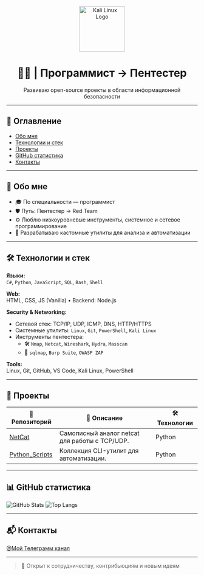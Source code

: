 <p align="center">
  <img src="https://upload.wikimedia.org/wikipedia/commons/2/2b/Kali-dragon-icon.svg" width="120" alt="Kali Linux Logo"/>
</p>

<h1 align="center">👨‍💻 | Программист → Пентестер</h1>
<p align="center">Развиваю open-source проекты в области информационной безопасности</p>

---

## 🧭 Оглавление
- [Обо мне](#обо-мне)
- [Технологии и стек](#технологии-и-стек)
- [Проекты](#проекты)
- [GitHub статистика](#github-статистика)
- [Контакты](#контакты)

---

## 🧠 Обо мне

- 🎓 По специальности — программист
- 🛡️ Путь: Пентестер → Red Team
- ⚙️ Люблю низкоуровневые инструменты, системное и сетевое программирование
- 🧪 Разрабатываю кастомные утилиты для анализа и автоматизации

---

## 🛠️ Технологии и стек

**Языки:**  
`C#`, `Python`, `JavaScript`, `SQL`, `Bash`, `Shell`

**Web:**  
HTML, CSS, JS (Vanilla) • Backend: Node.js

**Security & Networking:**  
- Сетевой стек: TCP/IP, UDP, ICMP, DNS, HTTP/HTTPS  
- Системные утилиты: `Linux`, `Git`, `PowerShell`, `Kali Linux`
- Инструменты пентестера:
  - 🛠️ `Nmap`, `Netcat`, `Wireshark`, `Hydra`, `Masscan`
  - 🐍 `sqlmap`, `Burp Suite`, `OWASP ZAP`

**Tools:**  
Linux, Git, GitHub, VS Code, Kali Linux, PowerShell

---

## 📂 Проекты

| 📁 Репозиторий | 📄 Описание | 🛠️ Технологии |
|---------------|-------------|----------------|
| [NetCat](https://github.com/Ivan-cell-create/NetCat) | Самописный аналог netcat для работы с TCP/UDP. | Python |
| [Python_Scripts](https://github.com/Ivan-cell-create/Python_Scripts) | Коллекция CLI-утилит для автоматизации. | Python |

---

## 📊 GitHub статистика

![GitHub Stats](https://github-readme-stats.vercel.app/api?username=Ivan-cell-create&show_icons=true&theme=dark)
![Top Langs](https://github-readme-stats.vercel.app/api/top-langs/?username=Ivan-cell-create&layout=compact&theme=dark)

---

## 📬 Контакты

[@Мой Телеграмм канал](t.me/gitCloneEvil)

---

> 🎯 Открыт к сотрудничеству, контрибьюциям и новым идеям
